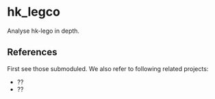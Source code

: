 # hk_legco

Analyse hk-lego in depth.

## References

First see those submoduled.
We also refer to following related projects:

* ??
* ??
